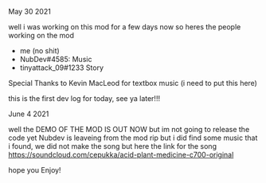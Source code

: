 May 30 2021

well i was working on this mod for a few days now so heres the people working on the mod

- me (no shit)
- NubDev#4585: Music
- tinyattack_09#1233 Story

Special Thanks to Kevin MacLeod for textbox music (i need to put this here)

this is the first dev log for today, see ya later!!!

June 4 2021

well the DEMO OF THE MOD IS OUT NOW but im not going to release the code yet
Nubdev is leaveing from the mod rip but i did find some music that i found, we did not make the song but here the link for the song
https://soundcloud.com/cepukka/acid-plant-medicine-c700-original

hope you Enjoy!
